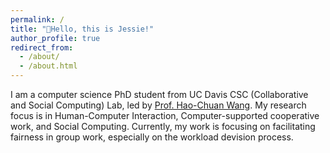 ```yaml
---
permalink: /
title: "👋Hello, this is Jessie!"
author_profile: true
redirect_from: 
  - /about/
  - /about.html
---
```


I am a computer science PhD student from UC Davis CSC (Collaborative and Social Computing) Lab, led by [Prof. Hao-Chuan Wang](https://www.haochuanwang.info/). My research focus is in Human-Computer Interaction, Computer-supported cooperative work, and Social Computing. Currently, my work is focusing on facilitating fairness in group work, especially on the workload devision process.

